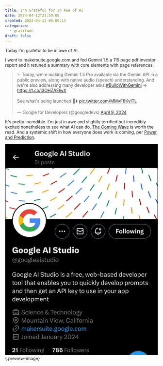 ```yaml
---
title: I'm Grateful for In Awe of AI
date: 2024-04-12T23:59:00
created: 2024-04-13 00:00:14
categories:
  - gratitude
draft: false
---
```

Today I'm grateful to be in awe of AI. 

I went to makersuite.google.com and fed Gemini 1.5 a 115 page pdf investor report and it retuned a summary with core elements with page references. 

<blockquote class="twitter-tweet"><p lang="en" dir="ltr">✨ Today, we&#39;re making Gemini 1.5 Pro available via the Gemini API in a public preview, along with native audio (speech) understanding. And we&#39;re also addressing many developer asks.<a href="https://twitter.com/hashtag/BuildWithGemini?src=hash&amp;ref_src=twsrc%5Etfw">#BuildWithGemini</a> → <a href="https://t.co/l3OHZAElwX">https://t.co/l3OHZAElwX</a> <br><br>See what&#39;s being launched 🧵⬇️ <a href="https://t.co/MMvF8KvITL">pic.twitter.com/MMvF8KvITL</a></p>&mdash; Google for Developers (@googledevs) <a href="https://twitter.com/googledevs/status/1777732045319573812?ref_src=twsrc%5Etfw">April 9, 2024</a></blockquote> <script async src="https://platform.twitter.com/widgets.js" charset="utf-8"></script>

It's pretty incredible. I'm just in awe and slightly terrified but incredibly excited nonetheless to see what AI can do. [The Coming Wave](../book-review/the-coming-wave.md) is worth the read. And a systemic shift in how everyone does work is coming, per [Power and Prediction](../book-review/power-and-prediction.md).

![Get ready](../img/screenshot-google-ai-studio.jpeg){.preview-image}